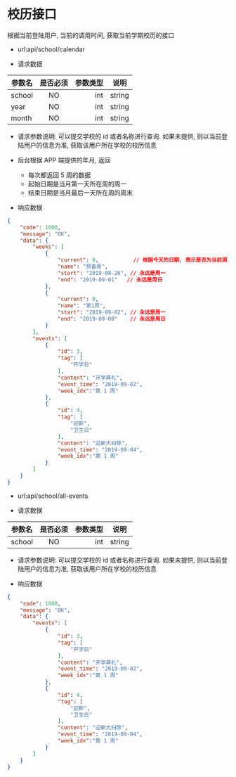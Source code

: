 # 校历接口

根据当前登陆用户, 当前的调用时间, 获取当前学期校历的接口

- url:api/school/calendar

-  请求数据

| 参数名       | 是否必须     | 参数类型  | 说明 |
| -------- |:----------:| -----:   | ----- |
| school  | NO      | int|string      | 可选参数, 学校的 ID 或名称 |
| year  | NO      | int|string      | 可选参数, 哪一年. 不提供则使用当前年 |
| month  | NO      | int|string      | 可选参数, 哪一月, 不提供则使用当前月 |

- 请求参数说明: 可以提交学校的 id 或者名称进行查询. 如果未提供, 则以当前登陆用户的信息为准, 获取该用户所在学校的校历信息
- 后台根据 APP 端提供的年月, 返回
  - 每次都返回 5 周的数据
  - 起始日期是当月第一天所在周的周一
  - 结束日期是当月最后一天所在周的周末

- 响应数据

``` json
{
    "code": 1000,
    "message": "OK",
    "data": {
        "weeks": [
            {
                "current": 0,           // 根据今天的日期, 表示是否为当前周. 1 表示是当前周, 0 表示不是
                "name": "预备周",
                "start": "2019-08-26", // 永远是周一
                "end": "2019-09-01"   // 永远是周日
            },
            {
                "current": 0,
                "name": "第1周",
                "start": "2019-09-02", // 永远是周一
                "end": "2019-09-08"    // 永远是周日
            }
        ],
        "events": [
            {
                "id": 3,
                "tag": [
                    "开学日"
                ],
                "content": "开学典礼",
                "event_time": "2019-09-02",
                "week_idx":"第 1 周"
            },
            {
                "id": 4,
                "tag": [
                    "迎新",
                    "卫生日"
                ],
                "content": "迎新大扫除",
                "event_time": "2019-09-04",
                "week_idx":"第 1 周"
            }
        ]
    }
}
```

- url:api/school/all-events

-  请求数据

| 参数名       | 是否必须     | 参数类型  | 说明 |
| -------- |:----------:| -----:   | ----- |
| school  | NO      | int|string      | 可选参数, 学校的 ID 或名称 |

- 请求参数说明: 可以提交学校的 id 或者名称进行查询. 如果未提供, 则以当前登陆用户的信息为准, 获取该用户所在学校的校历信息

- 响应数据

``` json
{
    "code": 1000,
    "message": "OK",
    "data": {
        "events": [
            {
                "id": 3,
                "tag": [
                    "开学日"
                ],
                "content": "开学典礼",
                "event_time": "2019-09-02",
                "week_idx":"第 1 周"
            },
            {
                "id": 4,
                "tag": [
                    "迎新",
                    "卫生日"
                ],
                "content": "迎新大扫除",
                "event_time": "2019-09-04",
                "week_idx":"第 1 周"
            }
        ]
    }
}
```